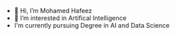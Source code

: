 - 👋 Hi, I’m Mohamed Hafeez
- 👀 I’m interested in Artifical Intelligence
- I'm currently pursuing Degree in AI and Data Science
